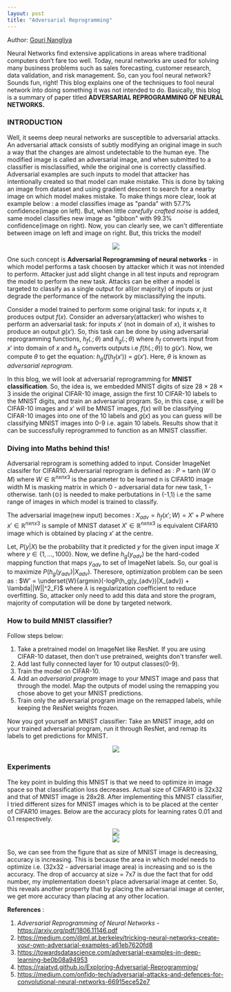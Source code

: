 ```yaml
---
layout: post
title: "Adversarial Reprogramming"
---
```


Author: [Gouri Nangliya](https://www.linkedin.com/in/gouri-n-7a364017a/)



Neural Networks find extensive applications in areas where traditional computers don’t fare too well. Today, neural networks are used for solving many business problems such as sales forecasting, customer research, data validation, and risk management. So, can you fool neural network? Sounds fun, right! This blog explains one of the techniques to fool neural network into doing something it was not intended to do. Basically, this blog is a summary of paper titled **ADVERSARIAL REPROGRAMMING OF NEURAL NETWORKS.**

### INTRODUCTION

Well, it seems deep neural networks are susceptible to adversarial attacks. An adversarial attack consists of subtly modifying an original image in such a way that the changes are almost undetectable to the human eye. The modified image is called an adversarial image, and when submitted to a classifier is misclassified, while the original one is correctly classified. Adversarial examples are such inputs to model that attacker has intentionally created so that model can make mistake. This is done by taking an image from dataset and using gradient descent to search for a nearby image on which model makes mistake. To make things more clear, look at example below : a model classifies image as "panda" with 57.7% confidence(image on left). But, when little *carefully crafted noise* is added, same model classifies new image as "gibbon" with 99.3% confidence(image on right). Now, you can clearly see, we can't differentiate between image on left and image on right. But, this tricks the model!

<center>
<img src="https://cdn-images-1.medium.com/max/1000/1*PmCgcjO3sr3CPPaCpy5Fgw.png">
</center>


One such concept is **Adversarial Reprogramming of neural networks** - in which model performs a task choosen by attacker which it was not intended to perform. Attacker just add slight change in all test inputs and reprogram the model to perform the new task. Attacks can be either a model is targeted to classify as a single output for all(or majority) of inputs or just degrade the performance of the network by misclassifying the inputs.

Consider a model trained to perform some original task: for inputs $x$, it produces output $f(x)$. Consider an adversary(attacker) who wishes to perform an adversarial task: for  inputs $x'$ (not in domain of $x$), it wishes to produce an output $g(x')$. So, this task can be done by using adversarial reprogramming functions, $h_f(.;\theta)$ and $h_g(.;\theta)$ where $h_f$ converts input from $x'$ into domain of $x$ and $h_g$ converts outputs i.e $f(h (.;\theta))$ to $g(x')$. 
Now, we compute $\theta$ to get the equation:
$h_g(f (h_f (x'))$ = $g(x')$. 
Here, $\theta$ is known as *adversarial reprogram.*

In this blog, we will look at adversarial reprogramming for **MNIST classification**. So, the idea is, we embedded MNIST digits of size 28 × 28 × 3 inside the original CIFAR-10 image, assign the first 10 CIFAR-10 labels to the MNIST digits, and train an adversarial program. So, in this case, $x$ will be CIFAR-10 images and $x'$ will be MNIST images, $f(x)$ will be classifying CIFAR-10 images into one of the 10 labels and $g(x)$ as you can guess will be classifying MNIST images into 0-9 i.e. again 10 labels. Results show that it can be successfully reprogrammed to function as an MNIST classifier. 


### Diving into Maths behind this!

Adversarial reprogram is something added to input. Consider ImageNet classifer for CIFAR10. Adversarial reprogram is defined as :
$P = \tanh( W \odot M )$ where
$W \in \mathbb{R}^{nxnx3}$ is the parameter to be learned 
n is CIFAR10 image width 
M is masking matrix in which 0 - adversarial data for new task, 1 - otherwise.
$\tanh(\odot)$ is needed to make perbutations in (-1,1) i.e the same range of images in which model is trained to classify.

The adversarial image(new input) becomes :
$X_{adv} = h_f(x';W) = X' + P$ where
$x' \in \mathbb{R}^{nxnx3}$ is sample of MNIST dataset
$X' \in \mathbb{R}^{nxnx3}$ is equivalent CIFAR10 image which is obtained by placing $x'$ at the centre.

Let, $P(y|X)$ be the probability that it predicted $y$ for the given input image $X$ where $y \in \{1,...,1000\}$. Now, we define $h_g(y_{adv})$ be the hard-coded mapping function that maps $y_{adv}$ to set of ImageNet labels. So, our goal is to maximize $P(h_g(y_{adv})|X_{adv})$. Theresore, optimization problem can be seen as :
$W' = \underset{W}{argmin}(-logP(h_g(y_{adv})|X_{adv}) + \lambda||W||^2_F)$ 
where $\lambda$ is regularization coefficient to reduce overfitting. So, attacker only need to add this data and store the program, majority of computation will be done by targeted network. 

### How to build MNIST classifier?

Follow steps below:

1. Take a pretrained model on ImageNet like ResNet. If you are using CIFAR-10 dataset, then don't use pretrained, weights don't transfer well.
2. Add last fully connected layer for 10 output classes(0-9).
3. Train the model on CIFAR-10.
4. Add an *adversarial program* image to your MNIST image and pass that through the model. Map the outputs of model using the remapping you chose above to get your MNIST predictions.
5. Train only the adversarial program image on the remapped labels, while keeping the ResNet weights frozen.

Now you got yourself an MNIST classifier: Take an MNIST image, add on your trained adversarial program, run it through ResNet, and remap its labels to get predictions for MNIST.

<center>
<img src="https://venturebeat.com/wp-content/uploads/2018/07/Capture-boring.png?w=1200&strip=all4">
</center>

### Experiments

The key point in bulding this MNIST is that we need to optimize in image space so that classification loss decreases. Actual size of CIFAR10 is 32x32 and that of MNIST image is 28x28. After implementing this MNIST classifier, I tried different sizes for MNIST images which is to be placed at the center of CIFAR10 images. Below are the accuracy plots for learning rates 0.01 and 0.1 respectively.

<center>
<img src="https://drive.google.com/uc?export=view&id=1HLydieqxLqiA3-NcpfENziFCDLtZJUTo" />
</center>

<center>
<img src="https://drive.google.com/uc?export=view&id=1QIf6VYBqA3lookwBqlfDMULOjM7pOTqs" />
</center>

So, we can see from the figure that as size of MNIST image is decreasing, accuracy is increasing. This is because the area in which model needs to optimize i.e. (32x32 - adversarial image area) is increasing and so is the accuracy. The drop of accuarcy at size = 7x7 is due the fact that for odd number, my implementation doesn't place adversarial image at center. So, this reveals another property that by placing the adversarial image at center, we get more accuracy than placing at any other location.


**References** :

1. *Adversarial Reprogramming of Neural Networks* - https://arxiv.org/pdf/1806.11146.pdf
2. https://medium.com/@ml.at.berkeley/tricking-neural-networks-create-your-own-adversarial-examples-a61eb7620fd8
3. https://towardsdatascience.com/adversarial-examples-in-deep-learning-be0b08a94953
4. https://rajatvd.github.io/Exploring-Adversarial-Reprogramming/
5. https://medium.com/onfido-tech/adversarial-attacks-and-defences-for-convolutional-neural-networks-66915ece52e7
